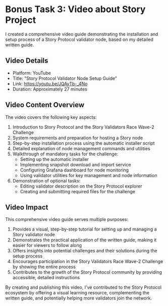# Bonus Task 3: Video about Story Project

I created a comprehensive video guide demonstrating the installation and setup process of a Story Protocol validator node, based on my detailed written guide.

## Video Details

- Platform: YouTube
- Title: "Story Protocol Validator Node Setup Guide"
- Link: https://youtu.be/JQAyTb-_4No
- Duration: Approximately 27 minutes

## Video Content Overview

The video covers the following key aspects:

1. Introduction to Story Protocol and the Story Validators Race Wave-2 Challenge
2. System requirements and preparation for hosting a Story node
3. Step-by-step installation process using the automatic installer script
4. Detailed explanation of node management commands and utilities
5. Walkthrough of mandatory tasks for the challenge:
   - Setting up the automatic installer
   - Implementing snapshot download and import service
   - Configuring Grafana dashboard for node monitoring
   - Using validator utilities for key management and node information
6. Demonstration of optional tasks:
   - Editing validator description on the Story Protocol explorer
   - Creating and submitting required files for the challenge

## Video Impact

This comprehensive video guide serves multiple purposes:

1. Provides a visual, step-by-step tutorial for setting up and managing a Story validator node
2. Demonstrates the practical application of the written guide, making it easier for viewers to follow along
3. Offers insights into potential challenges and their solutions during the setup process
4. Encourages participation in the Story Validators Race Wave-2 Challenge by showing the entire process
5. Contributes to the growth of the Story Protocol community by providing accessible, detailed instructions

By creating and publishing this video, I've contributed to the Story Protocol ecosystem by offering a visual learning resource, complementing the written guide, and potentially helping more validators join the network.

